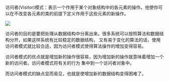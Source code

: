 访问者(Visitor)模式：表示一个作用于某个对象结构中的各元素的操作。他使你可以在不改变各元素的类的前提下定义作用于这些元素的新操作。  

![](https://ws1.sinaimg.cn/large/006mOQRagy1g535mu9tdij313012gngi.jpg)   

访问者的目的是要把处理从数据结构中分离出来。很多系统可以按照算法和数据结构分开，如果这样系统有比较稳定的数据结构，
又有易于变化的算法的话，使用访问者模式就比较合适，因为访问者模式使得算法操作的增加变得容易。  


访问者模式的优点就是增加新的操作很容易，因为增加新的操作就意味着增加一个新的访问者。访问者模式将有关的行为
集中到一个访问者对象中。  

而访问者模式的缺点显而易见，也就是使增加新的数据结构变得困难了。  

